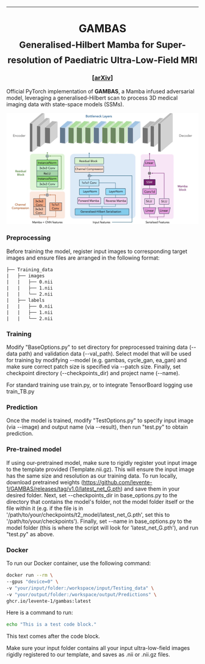 <hr>
<h1 align="center">
  GAMBAS <br>
  <sub>Generalised-Hilbert Mamba for Super-resolution of Paediatric Ultra-Low-Field MRI</sub>
</h1>


<h3 align="center">[<a href="https://arxiv.org/abs/2504.04523">arXiv</a>]</h3>

Official PyTorch implementation of **GAMBAS**, a Mamba infused adversarial model, leveraging a generalised-Hilbert scan to process 3D medical imaging data with state-space models (SSMs).

<img src="GAMBAS_architecture.jpg" width="800px"/>

### Preprocessing

Before training the model, register input images to corresponding target images and ensure files are arranged in the following format:

	├── Training_data                   
	|   ├── images               
	|   |   ├── 0.nii 
  	|   |   ├── 1.nii 
	|   |   └── 2.nii                   
	|   ├── labels                       
	|   |   ├── 0.nii 
  	|   |   ├── 1.nii 
	|   |   └── 2.nii 

 ### Training

Modify "BaseOptions.py" to set directory for preprocessed training data (--data path) and validation data (--val_path). Select model that will be used for training by modifying --model (e.g. gambas, cycle_gan, ea_gan) and make sure correct patch size is specified via --patch size. Finally, set checkpoint directory (--checkpoints_dir) and project name (--name).

For standard training use train.py, or to integrate TensorBoard logging use train_TB.py


### Prediction

Once the model is trained, modify "TestOptions.py" to specify input image (via --image) and output name (via --result), then run "test.py" to obtain prediction.

### Pre-trained model

If using our-pretrained model, make sure to rigidly register yout input image to the template provided (Template.nii.gz). This will ensure the input image has the same size and resolution as our training data. To run locally, download pretrained weights (https://github.com/levente-1/GAMBAS/releases/tag/v1.0/latest_net_G.pth) and save them in your desired folder. Next, set --checkpoints_dir in base_options.py to the directory that contains the model's folder, not the model folder itself or the file within it (e.g. if the file is in '/path/to/your/checkpoints/t2_model/latest_net_G.pth', set this to '/path/to/your/checkpoints'). Finally, set --name in base_options.py to the model folder (this is where the script will look for 'latest_net_G.pth'), and run "test.py" as above.

### Docker

To run our Docker container, use the following command:

```bash
docker run --rm \
--gpus "device=0" \
-v "your/input/folder:/workspace/input/Testing_data" \
-v "your/output/folder:/workspace/output/Predictions" \
ghcr.io/levente-1/gambas:latest
```

Here is a command to run:

```bash
echo "This is a test code block."
```

This text comes after the code block.

Make sure your input folder contains all your input ultra-low-field images rigidly registered to our template, and saves as .nii or .nii.gz files.
